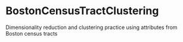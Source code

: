 # BostonCensusTractClustering
Dimensionality reduction and clustering practice using attributes from Boston census tracts
